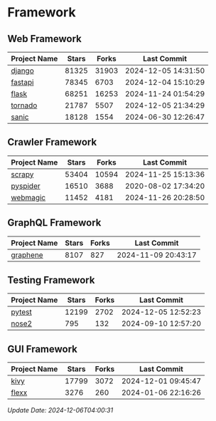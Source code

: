 # Framework

## Web Framework
| Project Name | Stars | Forks | Last Commit |
| ------------ | ----- | ----- | ----------- |
| [django](https://github.com/django/django) | 81325 | 31903 | 2024-12-05 14:31:50 |
| [fastapi](https://github.com/fastapi/fastapi) | 78345 | 6703 | 2024-12-04 15:10:29 |
| [flask](https://github.com/pallets/flask) | 68251 | 16253 | 2024-11-24 01:54:29 |
| [tornado](https://github.com/tornadoweb/tornado) | 21787 | 5507 | 2024-12-05 21:34:29 |
| [sanic](https://github.com/sanic-org/sanic) | 18128 | 1554 | 2024-06-30 12:26:47 |

## Crawler Framework
| Project Name | Stars | Forks | Last Commit |
| ------------ | ----- | ----- | ----------- |
| [scrapy](https://github.com/scrapy/scrapy) | 53404 | 10594 | 2024-11-25 15:13:36 |
| [pyspider](https://github.com/binux/pyspider) | 16510 | 3688 | 2020-08-02 17:34:20 |
| [webmagic](https://github.com/code4craft/webmagic) | 11452 | 4181 | 2024-11-26 20:28:50 |

## GraphQL Framework
| Project Name | Stars | Forks | Last Commit |
| ------------ | ----- | ----- | ----------- |
| [graphene](https://github.com/graphql-python/graphene) | 8107 | 827 | 2024-11-09 20:43:17 |

## Testing Framework
| Project Name | Stars | Forks | Last Commit |
| ------------ | ----- | ----- | ----------- |
| [pytest](https://github.com/pytest-dev/pytest) | 12199 | 2702 | 2024-12-05 12:52:23 |
| [nose2](https://github.com/nose-devs/nose2) | 795 | 132 | 2024-09-10 12:57:20 |

## GUI Framework
| Project Name | Stars | Forks | Last Commit |
| ------------ | ----- | ----- | ----------- |
| [kivy](https://github.com/kivy/kivy) | 17799 | 3072 | 2024-12-01 09:45:47 |
| [flexx](https://github.com/flexxui/flexx) | 3276 | 260 | 2024-01-06 22:16:26 |

*Update Date: 2024-12-06T04:00:31*